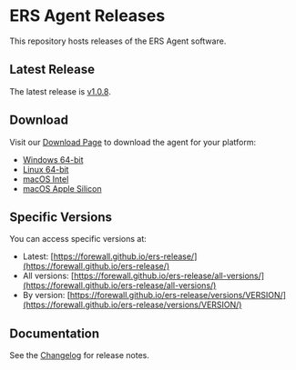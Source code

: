 # ERS Agent Releases

This repository hosts releases of the ERS Agent software.

## Latest Release

The latest release is [v1.0.8](https://github.com/forewall/ers-release/releases/tag/v1.0.8).

## Download

Visit our [Download Page](https://forewall.github.io/ers-release/) to download the agent for your platform:

- [Windows 64-bit](https://github.com/forewall/ers-release/releases/latest/download/ers-agent-windows-amd64.exe)
- [Linux 64-bit](https://github.com/forewall/ers-release/releases/latest/download/ers-agent-linux-amd64)
- [macOS Intel](https://github.com/forewall/ers-release/releases/latest/download/ers-agent-darwin-amd64)
- [macOS Apple Silicon](https://github.com/forewall/ers-release/releases/latest/download/ers-agent-darwin-arm64)

## Specific Versions

You can access specific versions at:
- Latest: [https://forewall.github.io/ers-release/](https://forewall.github.io/ers-release/)
- All versions: [https://forewall.github.io/ers-release/all-versions/](https://forewall.github.io/ers-release/all-versions/)
- By version: [https://forewall.github.io/ers-release/versions/VERSION/](https://forewall.github.io/ers-release/versions/VERSION/)

## Documentation

See the [Changelog](https://forewall.github.io/ers-release/changelog) for release notes.
